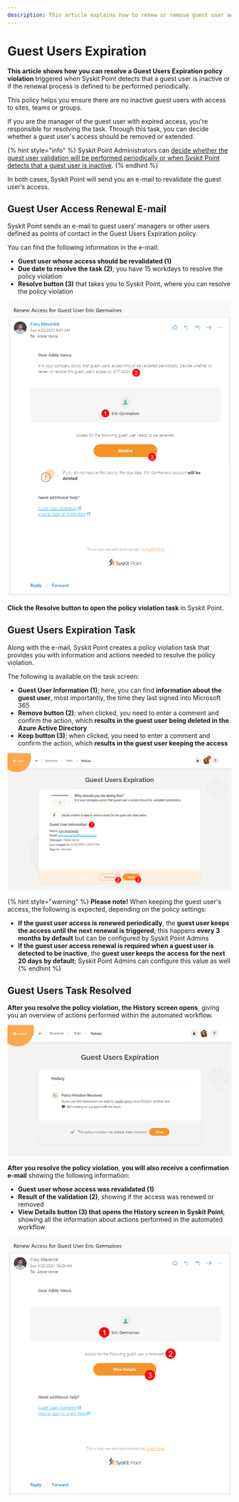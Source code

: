 ```yaml
---
description: This article explains how to renew or remove guest user access in Syskit Point.
---
```


# Guest Users Expiration

**This article shows how you can resolve a Guest Users Expiration policy violation** triggered when Syskit Point detects that a guest user is inactive or if the renewal process is defined to be performed periodically. 

This policy helps you ensure there are no inactive guest users with access to sites, teams or groups. 

If you are the manager of the guest user with expired access, you're responsible for resolving the task. Through this task, you can decide whether a guest user's access should be removed or extended.

{% hint style="info" %}
Syskit Point Administrators can [decide whether the guest user validation will be performed periodically or when Syskit Point detects that a guest user is inactive](../../governance-and-automation/automated-workflows/guest-users-expiration-admin.md). 
{% endhint %}

In both cases, Syskit Point will send you an e-mail to revalidate the guest user’s access.

## Guest User Access Renewal E-mail

Syskit Point sends an e-mail to guest users’ managers or other users defined as points of contact in the Guest Users Expiration policy. 

You can find the following information in the e-mail:
* **Guest user whose access should be revalidated (1)**
* **Due date to resolve the task (2)**; you have 15 workdays to resolve the policy violation
* **Resolve button (3)** that takes you to Syskit Point, where you can resolve the policy violation

![Guest User Access Renewal E-mail](../../.gitbook/assets/guest_users_expiration-renewal_email.png)

**Click the Resolve button to open the policy violation task** in Syskit Point.

## Guest Users Expiration Task

Along with the e-mail, Syskit Point creates a policy violation task that provides you with information and actions needed to resolve the policy violation. 

The following is available on the task screen:

* **Guest User Information (1)**; here, you can find **information about the guest user**, most importantly, the time they last signed into Microsoft 365
* **Remove button (2)**; when clicked, you need to enter a comment and confirm the action, which **results in the guest user being deleted in the Azure Active Directory**
* **Keep button (3)**; when clicked, you need to enter a comment and confirm the action, which **results in the guest user keeping the access**

![Guest User Expiration Task](../../.gitbook/assets/guest_users_expiration-policy_violation_task.png)

{% hint style="warning" %}
**Please note!**
When keeping the guest user's access, the following is expected, depending on the policy settings:
* **If the guest user access is renewed periodically**, the **guest user keeps the access until the next renewal is triggered**; this happens **every 3 months by default** but can be configured by Syskit Point Admins
* **If the guest user access renewal is required when a guest user is detected to be inactive**, the **guest user keeps the access for the next 20 days by default**; Syskit Point Admins can configure this value as well
{% endhint %}

## Guest Users Task Resolved

**After you resolve the policy violation, the History screen opens**, giving you an overview of actions performed within the automated workflow.

![Policy Violation History Screen](../../.gitbook/assets/guest_users_expiration-history.png)

**After you resolve the policy violation**, **you will also receive a confirmation e-mail** showing the following information:
* **Guest user whose access was revalidated (1)**
* **Result of the validation (2)**, showing if the access was renewed or removed
* **View Details button (3) that opens the History screen in Syskit Point**, showing all the information about actions performed in the automated workflow

![Policy Violation Resolved - E-mail](../../.gitbook/assets/guest_users_expiration-confirmation_email.png)